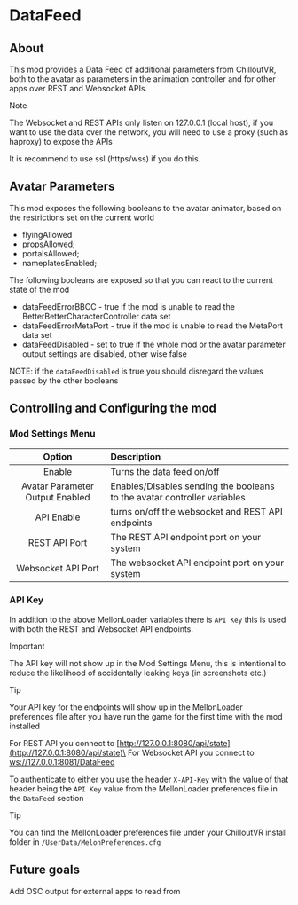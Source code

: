 # DataFeed

## About

This mod provides a Data Feed of additional parameters from ChilloutVR, both to the avatar as parameters in the animation
controller and for other apps over REST and Websocket APIs.

> [!NOTE]
>
> The Websocket and REST APIs only listen on 127.0.0.1 (local host), if you want to use the data over the network,
> you will need to use a proxy (such as haproxy) to expose the APIs
>
> It is recommend to use ssl (https/wss) if you do this.
>

## Avatar Parameters

This mod exposes the following booleans to the avatar animator, based on the restrictions set on the current world

- flyingAllowed
- propsAllowed;
- portalsAllowed;
- nameplatesEnabled;

The following booleans are exposed so that you can react to the current state of the mod

- dataFeedErrorBBCC - true if the mod is unable to read the BetterBetterCharacterController data set
- dataFeedErrorMetaPort - true if the mod is unable to read the MetaPort data set
- dataFeedDisabled - set to true if the whole mod or the avatar parameter output settings are disabled, other wise false

NOTE: if the `dataFeedDisabled` is true you should disregard the values passed by the other booleans

## Controlling and Configuring the mod

### Mod Settings Menu

|             Option              | Description                                                              |
| :-----------------------------: | :----------------------------------------------------------------------- |
|             Enable              | Turns the data feed on/off                                               |
| Avatar Parameter Output Enabled | Enables/Disables sending the booleans to the avatar controller variables |
|           API Enable            | turns on/off the websocket and REST API endpoints                        |
|          REST API Port          | The REST API endpoint port on your system                                |
|       Websocket API Port        | The websocket API endpoint port on your system                           |

### API Key

In addition to the above MellonLoader variables there is `API Key` this is used with both the REST and Websocket API endpoints.

> [!IMPORTANT]
>
> The API key will not show up in the Mod Settings Menu, this is intentional to reduce the likelihood of accidentally
> leaking keys (in screenshots etc.)
>

> [!TIP]
>
> Your API key for the endpoints will show up in the MellonLoader preferences file after you have run the game for the
> first time with the mod installed
>

For REST API you connect to [http://127.0.0.1:8080/api/state](http://127.0.0.1:8080/api/state)\
For Websocket API you connect to [ws://127.0.0.1:8081/DataFeed](ws://127.0.0.1:8081/DataFeed)

To authenticate to either you use the header `X-API-Key` with the value of that header being the `API Key` value from
the MellonLoader preferences file in the `DataFeed` section

> [!TIP]
>
> You can find the MellonLoader preferences file under your ChilloutVR install folder in `/UserData/MelonPreferences.cfg`
>

## Future goals

Add OSC output for external apps to read from
